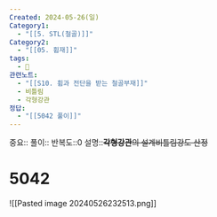 ```yaml
---
Created: 2024-05-26(일)
Category1:
  - "[[5. STL(철골)]]"
Category2:
  - "[[05. 휨재]]"
tags:
  - 🧮
관련노트:
  - "[[S10. 휨과 전단을 받는 철골부재]]"
  - 비틀림
  - 각형강관
정답:
  - "[[5042 풀이]]"
---
```

중요::
풀이::
반복도::0
설명::~~**각형강관**의 설계비틀림강도 산정~~
#  5042


![[Pasted image 20240526232513.png]]

